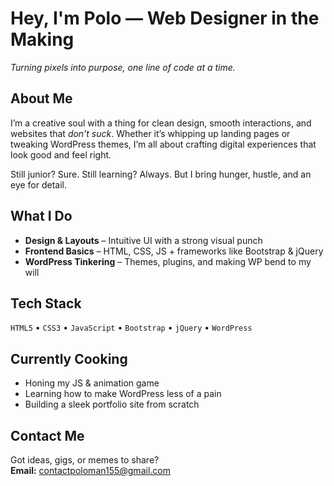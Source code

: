 # Hey, I'm Polo — Web Designer in the Making  
*Turning pixels into purpose, one line of code at a time.*

## About Me  
I’m a creative soul with a thing for clean design, smooth interactions, and websites that *don’t suck*. Whether it’s whipping up landing pages or tweaking WordPress themes, I’m all about crafting digital experiences that look good and feel right.  

Still junior? Sure. Still learning? Always. But I bring hunger, hustle, and an eye for detail.

## What I Do  
- **Design & Layouts** – Intuitive UI with a strong visual punch  
- **Frontend Basics** – HTML, CSS, JS + frameworks like Bootstrap & jQuery  
- **WordPress Tinkering** – Themes, plugins, and making WP bend to my will  

## Tech Stack  
`HTML5` • `CSS3` • `JavaScript` • `Bootstrap` • `jQuery` • `WordPress`

## Currently Cooking  
- Honing my JS & animation game  
- Learning how to make WordPress less of a pain  
- Building a sleek portfolio site from scratch  

## Contact Me  
Got ideas, gigs, or memes to share?  
**Email:** [contactpoloman155@gmail.com](mailto:contactpoloman155@gmail.com)
